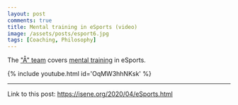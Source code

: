 ```yaml
---
layout: post
comments: true
title: Mental training in eSports (video)
image: /assets/posts/esport6.jpg
tags: [Coaching, Philosophy]
---
```


The ["Å" team](https://a-circle.no/) covers [mental training](https://isene.org/2018/11/Podcast-MentalTraining.html) in eSports.

{% include youtube.html id='OqMW3hhNKsk' %} 

---
Link to this post: <https://isene.org/2020/04/eSports.html>
